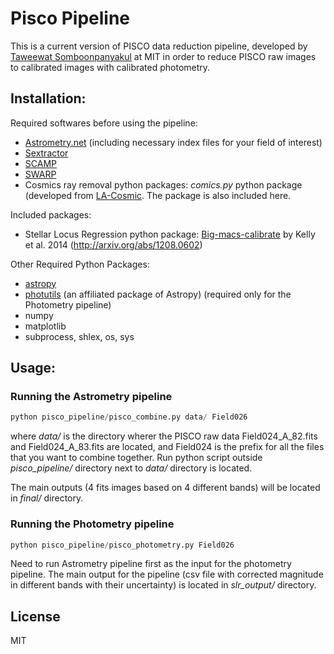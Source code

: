 # Pisco Pipeline

This is a current version of PISCO data reduction pipeline, developed by [Taweewat Somboonpanyakul](http://leogulus.github.io/) at MIT in order to reduce PISCO raw images to calibrated images with calibrated photometry.

## Installation:

Required softwares before using the pipeline:
- [Astrometry.net](http://astrometry.net/use.html) (including necessary index files for your field of interest)
- [Sextractor](http://www.astromatic.net/software/sextractor)
- [SCAMP](https://www.astromatic.net/software/scamp)
- [SWARP](https://www.astromatic.net/software/swarp)
- Cosmics ray removal python packages: *comics.py* python package (developed from [LA-Cosmic](http://www.astro.yale.edu/dokkum/lacosmic/). The package is also included here. 

Included packages:
- Stellar Locus Regression python package: [Big-macs-calibrate](https://github.com/patkel/big-macs-calibrate) by Kelly et al. 2014 (http://arxiv.org/abs/1208.0602) 

Other Required Python Packages: 
- [astropy](www.astropy.org/)
- [photutils](https://photutils.readthedocs.io/) (an affiliated package of Astropy) (required only for the Photometry pipeline)
- numpy
- matplotlib
- subprocess, shlex, os, sys

## Usage:

### Running the Astrometry pipeline
```python
python pisco_pipeline/pisco_combine.py data/ Field026
```
where *data/* is the directory wherer the PISCO raw data Field024_A_82.fits and Field024_A_83.fits are located, and Field024 is the prefix for all the files that you want to combine together. Run python script outside *pisco_pipeline/* directory next to *data/* directory is located.

The main outputs (4 fits images based on 4 different bands) will be located in *final/* directory.

### Running the Photometry pipeline
```python
python pisco_pipeline/pisco_photometry.py Field026
```
Need to run Astrometry pipeline first as the input for the photometry pipeline. The main output for the pipeline (csv file with corrected magnitude in different bands with their uncertainty) is located in *slr_output/* directory.

## License

MIT
